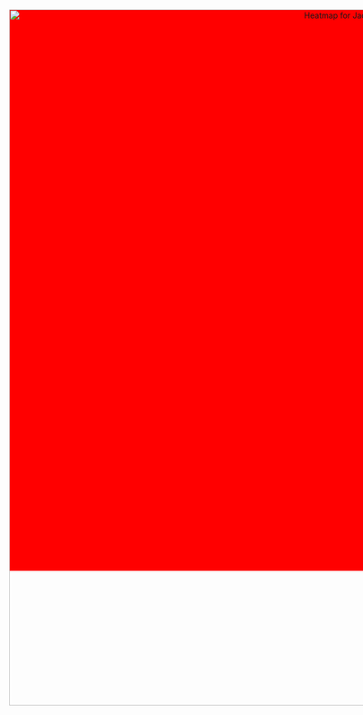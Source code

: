 ---
---

<style>
#chart {
  position: relative;
  width: 1000px;
  height: 1000px;
  z-index: 15;
  top: 50%;
  left: 50%;
  margin: -100px 0 0 -150px;
  background: red;
}
      
</style>


<section id="chart">
    <a href="https://plot.ly/~hpsilva/34/" target="_blank" style="display: block; text-align: center;"><img src="https://plot.ly/~hpsilva/34.png" alt="Heatmap for Jaccard-similarity" style="max-width: 100%;width: 1240px;"  width="1240" onerror="this.onerror=null;this.src='https://plot.ly/404.png';" /></a>
    <script data-plotly="hpsilva:34"  src="https://plot.ly/embed.js" async></script>
</section>
